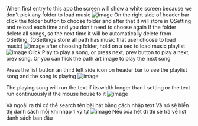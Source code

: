 When first entry to this app the screen will show a white screen because we don't pick any folder to load music
![image](https://github.com/user-attachments/assets/38ec6bc0-0ed6-4ece-b2bc-c89d16c4388d)
On the right side of header bar click the folder button to choose folder and after that it will store in QSetting and reload each time and you don't need to choose again
If the folder delete all songs, so the next time it will be automatically delete from QSetting. (QSettings store all path has music that user choose to load music)
![image](https://github.com/user-attachments/assets/47b04fed-bd10-40bf-bf53-ab165883d253)
after choosing folder, hold on a sec to load music playlist
![image](https://github.com/user-attachments/assets/cdd94885-37ee-44a8-b7cc-b015025d59f6)
Click Play to play a song, or press next, prev button to play a next, prev song.
Or you can flick the path art image to play the next song

Press the list button an third left side icon on header bar to see the playlist song and the song is playing
![image](https://github.com/user-attachments/assets/df685bb6-6246-4dd2-bede-6b59bc9f9c46)

The playing song will run the text if its width longer than I setting or the text run continuously if the mouse house to it
![image](https://github.com/user-attachments/assets/3a709210-02e9-45aa-8c0a-08285ef5b2c7)

Và ngoài ra thì có thể search tên bài hát bằng cách nhập text
Và nó sẽ hiển thị danh sách mỗi khi nhập 1 ký tự
![image](https://github.com/user-attachments/assets/a337ad75-996a-40fb-8c98-3b484ca1a17e)
Nếu xóa hết đi thì sẽ trả về list danh sách ban đầu
